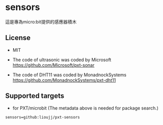 # sensors

這是專為micro:bit提供的感應器積木

## License

* MIT
* The code of ultrasonic was coded by Microsoft 
https://github.com/Microsoft/pxt-sonar

* The code of DHT11 was coded by MonadnockSystems  
https://github.com/MonadnockSystems/pxt-dht11


## Supported targets

* for PXT/microbit
(The metadata above is needed for package search.)

```package
sensors=github:lioujj/pxt-sensors
```
